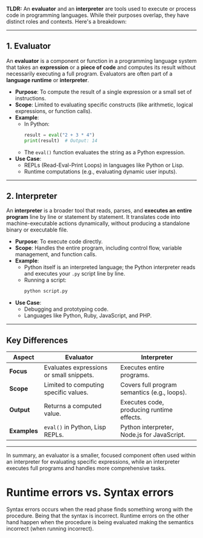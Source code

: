 **TLDR:** An **evaluator** and an **interpreter** are tools used to execute or process code in programming languages. While their purposes overlap, they have distinct roles and contexts. Here's a breakdown:

---
## **1. Evaluator**
An **evaluator** is a component or function in a programming language system that takes an **expression** or a **piece of code** and computes its result without necessarily executing a full program. Evaluators are often part of a **language runtime** or **interpreter**.

- **Purpose**: To compute the result of a single expression or a small set of instructions.
- **Scope**: Limited to evaluating specific constructs (like arithmetic, logical expressions, or function calls).
- **Example**: 
  - In Python: 
    ```python
    result = eval("2 + 3 * 4")
    print(result)  # Output: 14
    ```
  - The `eval()` function evaluates the string as a Python expression.
- **Use Case**: 
  - REPLs (Read-Eval-Print Loops) in languages like Python or Lisp.
  - Runtime computations (e.g., evaluating dynamic user inputs).

---

## **2. Interpreter**
An **interpreter** is a broader tool that reads, parses, and **executes an entire program** line by line or statement by statement. It translates code into machine-executable actions dynamically, without producing a standalone binary or executable file.

- **Purpose**: To execute code directly.
- **Scope**: Handles the entire program, including control flow, variable management, and function calls.
- **Example**:
  - Python itself is an interpreted language; the Python interpreter reads and executes your `.py` script line by line.
  - Running a script:
    ```bash
    python script.py
    ```
- **Use Case**:
  - Debugging and prototyping code.
  - Languages like Python, Ruby, JavaScript, and PHP.

---

## **Key Differences**

| **Aspect**   | **Evaluator**                            | **Interpreter**                              |
| ------------ | ---------------------------------------- | -------------------------------------------- |
| **Focus**    | Evaluates expressions or small snippets. | Executes entire programs.                    |
| **Scope**    | Limited to computing specific values.    | Covers full program semantics (e.g., loops). |
| **Output**   | Returns a computed value.                | Executes code, producing runtime effects.    |
| **Examples** | `eval()` in Python, Lisp REPLs.          | Python interpreter, Node.js for JavaScript.  |

---

In summary, an evaluator is a smaller, focused component often used within an interpreter for evaluating specific expressions, while an interpreter executes full programs and handles more comprehensive tasks.

# **Runtime errors vs. Syntax errors**
Syntax errors occurs when the read phase finds something wrong with the procedure. Being that the syntax is incorrect. 
Runtime errors on the other hand happen when the procedure is being evaluated making the semantics incorrect (when running incorrect).